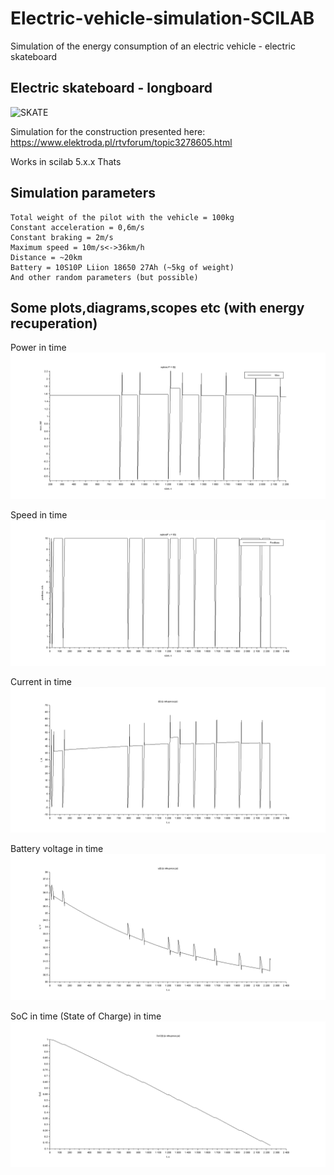 # Electric-vehicle-simulation-SCILAB
Simulation of the energy consumption of an electric vehicle - electric skateboard 
## Electric skateboard - longboard
![SKATE](https://obrazki.elektroda.pl/7779117300_1480634519_thumb.jpg)

Simulation for the construction presented here:
https://www.elektroda.pl/rtvforum/topic3278605.html

Works in scilab 5.x.x
Thats
## Simulation parameters
```
Total weight of the pilot with the vehicle = 100kg
Constant acceleration = 0,6m/s
Constant braking = 2m/s
Maximum speed = 10m/s<->36km/h
Distance = ~20km
Battery = 10S10P Liion 18650 27Ah (~5kg of weight)
And other random parameters (but possible)
```

## Some plots,diagrams,scopes etc (with energy recuperation)
Power in time
![p1](https://raw.githubusercontent.com/miszczo/-SCILAB-Electric-vehicle-power-consumption-simulation-/master/electric%20skateboard/powerintime.bmp "Power in time")

Speed in time
![p2](https://raw.githubusercontent.com/miszczo/-SCILAB-Electric-vehicle-power-consumption-simulation-/master/electric%20skateboard/speedintime.bmp "Speed in time")

Current in time 
![p5](https://raw.githubusercontent.com/miszczo/-SCILAB-Electric-vehicle-power-consumption-simulation-/master/electric%20skateboard/currentintimewithrecuperation.bmp "Current in time")


Battery voltage in time
![p3](https://raw.githubusercontent.com/miszczo/-SCILAB-Electric-vehicle-power-consumption-simulation-/master/electric%20skateboard/batteryvoltageintimewithrecuperation.bmp "Voltage in time")

SoC in time (State of Charge) in time
![p4](https://raw.githubusercontent.com/miszczo/-SCILAB-Electric-vehicle-power-consumption-simulation-/master/electric%20skateboard/socintime.bmp "SOC in time")



